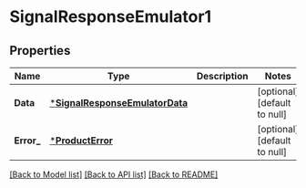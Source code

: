 # SignalResponseEmulator1

## Properties
Name | Type | Description | Notes
------------ | ------------- | ------------- | -------------
**Data** | [***SignalResponseEmulatorData**](SignalResponseEmulator_data.md) |  | [optional] [default to null]
**Error_** | [***ProductError**](ProductError.md) |  | [optional] [default to null]

[[Back to Model list]](../README.md#documentation-for-models) [[Back to API list]](../README.md#documentation-for-api-endpoints) [[Back to README]](../README.md)

